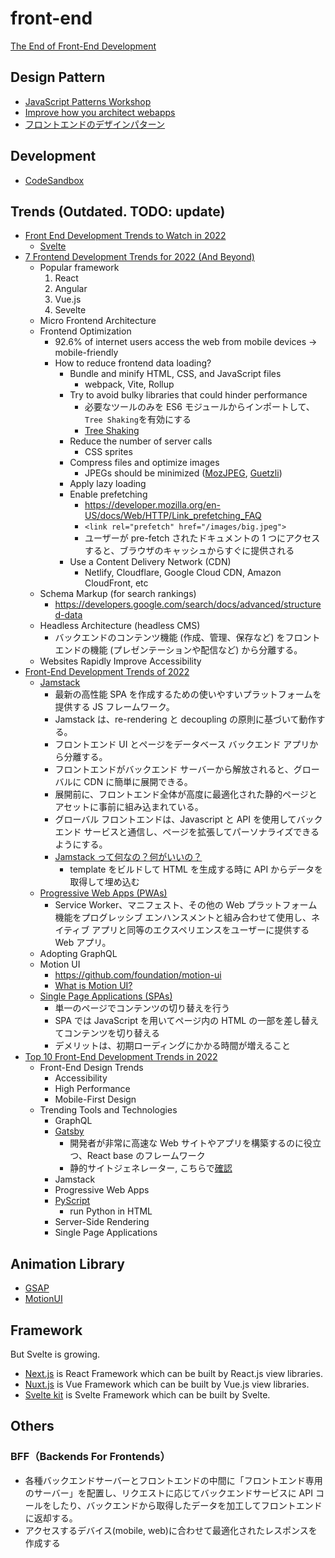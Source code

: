 # front-end

[The End of Front-End Development](https://www.joshwcomeau.com/blog/the-end-of-frontend-development/)

## Design Pattern

- [JavaScript Patterns Workshop](https://javascriptpatterns.vercel.app/patterns)
- [Improve how you architect webapps](https://www.patterns.dev/)
- [フロントエンドのデザインパターン](https://zenn.dev/morinokami/books/learning-patterns-1)

## Development

- [CodeSandbox](https://codesandbox.io/)

## Trends (Outdated. TODO: update)

- [Front End Development Trends to Watch in 2022](https://www.freecodecamp.org/news/front-end-development-trends/)
  - [Svelte](https://github.com/sveltejs/svelte)
- [7 Frontend Development Trends for 2022 (And Beyond)](https://leanylabs.com/blog/7-frontend-trends/)
  - Popular framework
    1. React
    2. Angular
    3. Vue.js
    4. Sevelte
  - Micro Frontend Architecture
  - Frontend Optimization
    - 92.6% of internet users access the web from mobile devices -> mobile-friendly
    - How to reduce frontend data loading?
      - Bundle and minify HTML, CSS, and JavaScript files
        - webpack, Vite, Rollup
      - Try to avoid bulky libraries that could hinder performance
        - 必要なツールのみを ES6 モジュールからインポートして、`Tree Shaking`を有効にする
        - [Tree Shaking](https://webpack.js.org/guides/tree-shaking/)
      - Reduce the number of server calls
        - CSS sprites
      - Compress files and optimize images
        - JPEGs should be minimized ([MozJPEG](https://github.com/mozilla/mozjpeg), [Guetzli](https://github.com/google/guetzli))
      - Apply lazy loading
      - Enable prefetching
        - <https://developer.mozilla.org/en-US/docs/Web/HTTP/Link_prefetching_FAQ>
        - `<link rel="prefetch" href="/images/big.jpeg">`
        - ユーザーが pre-fetch されたドキュメントの 1 つにアクセスすると、ブラウザのキャッシュからすぐに提供される
      - Use a Content Delivery Network (CDN)
        - Netlify, Cloudflare, Google Cloud CDN, Amazon CloudFront, etc
  - Schema Markup (for search rankings)
    - <https://developers.google.com/search/docs/advanced/structured-data>
  - Headless Architecture (headless CMS)
    - バックエンドのコンテンツ機能 (作成、管理、保存など) をフロントエンドの機能 (プレゼンテーションや配信など) から分離する。
  - Websites Rapidly Improve Accessibility
- [Front-End Development Trends of 2022](https://www.dronahq.com/front-end-development-trends/)
  - [Jamstack](https://jamstack.org/)
    - 最新の高性能 SPA を作成するための使いやすいプラットフォームを提供する JS フレームワーク。
    - Jamstack は、re-rendering と decoupling の原則に基づいて動作する。
    - フロントエンド UI とページをデータベース バックエンド アプリから分離する。
    - フロントエンドがバックエンド サーバーから解放されると、グローバルに CDN に簡単に展開できる。
    - 展開前に、フロントエンド全体が高度に最適化された静的ページとアセットに事前に組み込まれている。
    - グローバル フロントエンドは、Javascript と API を使用してバックエンド サービスと通信し、ページを拡張してパーソナライズできるようにする。
    - [Jamstack って何なの？何がいいの？](https://qiita.com/ozaki25/items/4075d03278d1fb51cc37)
      - template をビルドして HTML を生成する時に API からデータを取得して埋め込む
  - [Progressive Web Apps (PWAs)](https://developer.mozilla.org/en-US/docs/Web/Progressive_web_apps)
    - Service Worker、マニフェスト、その他の Web プラットフォーム機能をプログレッシブ エンハンスメントと組み合わせて使用し、ネイティブ アプリと同等のエクスペリエンスをユーザーに提供する Web アプリ。
  - Adopting GraphQL
  - Motion UI
    - <https://github.com/foundation/motion-ui>
    - [What is Motion UI?](https://www.geeksforgeeks.org/what-is-motion-ui/)
  - [Single Page Applications (SPAs)](https://developer.mozilla.org/en-US/docs/Glossary/SPA)
    - 単一のページでコンテンツの切り替えを行う
    - SPA では JavaScript を用いてページ内の HTML の一部を差し替えてコンテンツを切り替える
    - デメリットは、初期ローディングにかかる時間が増えること
- [Top 10 Front-End Development Trends in 2022](https://www.hackerrank.com/blog/front-end-development-trends-2022/)
  - Front-End Design Trends
    - Accessibility
    - High Performance
    - Mobile-First Design
  - Trending Tools and Technologies
    - GraphQL
    - [Gatsby](https://github.com/gatsbyjs/gatsby)
      - 開発者が非常に高速な Web サイトやアプリを構築するのに役立つ、React base のフレームワーク
      - 静的サイトジェネレーター, こちらで[確認](https://jamstack.org/generators/)
    - Jamstack
    - Progressive Web Apps
    - [PyScript](https://pyscript.net/)
      - run Python in HTML
    - Server-Side Rendering
    - Single Page Applications

## Animation Library

- [GSAP](https://greensock.com/)
- [MotionUI](https://get.foundation/sites/docs/motion-ui.html)

## Framework

But Svelte is growing.

- [Next.js](https://nextjs.org/) is React Framework which can be built by React.js view libraries.
- [Nuxt.js](https://nuxtjs.org/) is Vue Framework which can be built by Vue.js view libraries.
- [Svelte kit](https://kit.svelte.dev/) is Svelte Framework which can be built by Svelte.

## Others

### BFF（Backends For Frontends）

- 各種バックエンドサーバーとフロントエンドの中間に「フロントエンド専用のサーバー」を配置し、リクエストに応じてバックエンドサービスに API コールをしたり、バックエンドから取得したデータを加工してフロントエンドに返却する。
- アクセスするデバイス(mobile, web)に合わせて最適化されたレスポンスを作成する

